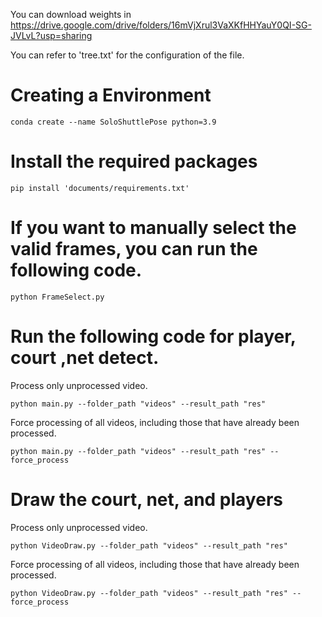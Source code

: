 
You can download weights in https://drive.google.com/drive/folders/16mVjXrul3VaXKfHHYauY0QI-SG-JVLvL?usp=sharing

You can refer to 'tree.txt' for the configuration of the file.

# Creating a Environment

```
conda create --name SoloShuttlePose python=3.9
```

# Install the required packages

```
pip install 'documents/requirements.txt'
```


# If you want to manually select the valid frames, you can run the following code.

```
python FrameSelect.py
```

# Run the following code for player, court ,net detect.

Process only unprocessed video.

```
python main.py --folder_path "videos" --result_path "res" 
```

Force processing of all videos, including those that have already been processed.

```
python main.py --folder_path "videos" --result_path "res" --force_process
```

# Draw the court,  net, and players

Process only unprocessed video.

```
python VideoDraw.py --folder_path "videos" --result_path "res"
```

Force processing of all videos, including those that have already been processed.

```
python VideoDraw.py --folder_path "videos" --result_path "res" --force_process
```

